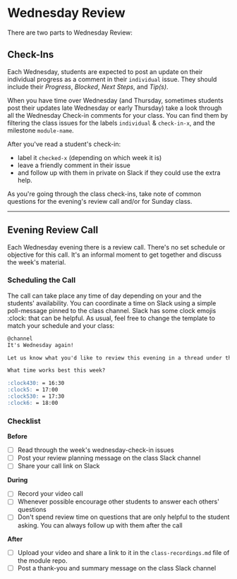 # Wednesday Review

There are two parts to Wednesday Review:

## Check-Ins

Each Wednesday, students are expected to post an update on their individual progress as a comment in their `individual` issue.  They should include their _Progress_, _Blocked_, _Next Steps_, and _Tip(s)_.

When you have time over Wednesday (and Thursday, sometimes students post their updates late Wednesday or early Thursday) take a look through all the Wednesday Check-in comments for your class. You can find them by filtering the class issues for the labels `individual` & `check-in-x`, and the milestone `module-name`.

After you've read a student's check-in:

* label it `checked-x` (depending on which week it is)
* leave a friendly comment in their issue
* and follow up with them in private on Slack if they could use the extra help.

As you're going through the class check-ins, take note of common questions for the evening's review call and/or for Sunday class.

---

## Evening Review Call

Each Wednesday evening there is a review call. There's no set schedule or objective for this call. It's an informal moment to get together and discuss the week's material.

### Scheduling the Call

The call can take place any time of day depending on your and the students' availability. You can coordinate a time on Slack using a simple poll-message pinned to the class channel. Slack has some clock emojis :clock: that can be helpful. As usual, feel free to change the template to match your schedule and your class:

```md
@channel
It's Wednesday again!

Let us know what you'd like to review this evening in a thread under this poll.

What time works best this week?

:clock430: = 16:30
:clock5: = 17:00
:clock530: = 17:30
:clock6: = 18:00
```

### Checklist

__Before__

- [ ] Read through the week's wednesday-check-in issues
- [ ] Post your review planning message on the class Slack channel
- [ ] Share your call link on Slack

__During__

- [ ] Record your video call
- [ ] Whenever possible encourage other students to answer each others' questions
- [ ] Don't spend review time on questions that are only helpful to the student asking. You can always follow up with them after the call

__After__

- [ ] Upload your video and share a link to it in the `class-recordings.md` file of the module repo.
- [ ] Post a thank-you and summary message on the class Slack channel
